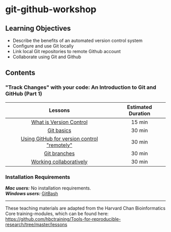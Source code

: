 # git-github-workshop

## Learning Objectives

* Describe the benefits of an automated version control system
* Configure and use Git locally
* Link local Git repositories to remote Github account
* Collaborate using Git and Github

## Contents

### "Track Changes" with your code: An Introduction to Git and GitHub (Part 1)

|  Lessons  | Estimated Duration  |
|:------------------------:|:------------------------------------------------:|
| [What is Version Control](https://github.com/sstein93/git-github-workshop/blob/main/01_Intro_to_versioning.md) | 15 min |
| [Git basics](https://github.com/sstein93/git-github-workshop/blob/main/02_git_basics.md) | 30 min|
| [Using GitHub for version control "remotely"](https://github.com/sstein93/git-github-workshop/blob/main/03_git_github.md) | 30 min |
| [Git branches](https://github.com/sstein93/git-github-workshop/blob/main/04_git_branches.md) | 30 min |
| [Working collaboratively](https://github.com/sstein93/git-github-workshop/blob/main/05_github_collaboration.md) | 30 min |


### Installation Requirements
***Mac users:***
No installation requirements.  
***Windows users:***
[GitBash](https://git-scm.com/download/win)  

---

These teaching materials are adapted from the Harvard Chan Bioinformatics Core training-modules, which can be found here: https://github.com/hbctraining/Tools-for-reproducible-research/tree/master/lessons


